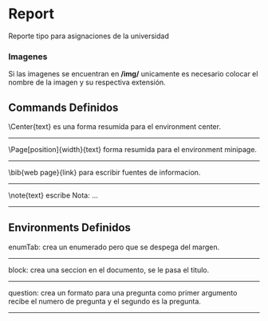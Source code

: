 # Report
Reporte tipo para asignaciones de la universidad

### Imagenes
Si las imagenes se encuentran en **/img/** unicamente es necesario colocar el nombre de la imagen y su respectiva extensión.

## Commands Definidos
\Center{text} es una forma resumida para el environment center.<hr/>
\Page[position]{width}{text} forma resumida para el environment minipage.<hr/>
\bib{web page}{link} para escribir fuentes de informacion.<hr/>
\note{text} escribe Nota: ... <hr/>

## Environments Definidos
enumTab: crea un enumerado pero que se despega del margen.<hr/>
block: crea una seccion en el documento, se le pasa el titulo.<hr/>
question: crea un formato para una pregunta como primer argumento recibe el numero de pregunta y el segundo es la pregunta.<hr/>



